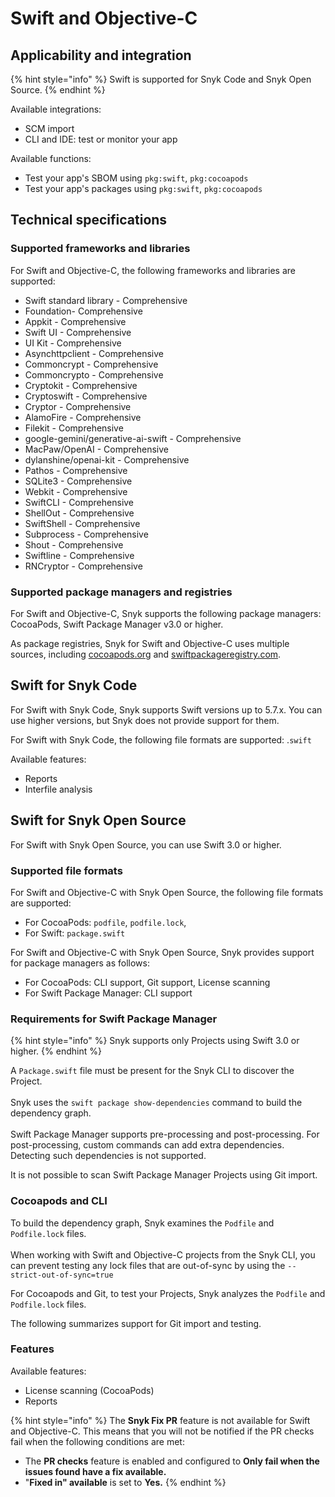 # Swift and Objective-C

## Applicability and integration

{% hint style="info" %}
Swift is supported for Snyk Code and Snyk Open Source.
{% endhint %}

Available integrations:

* SCM import
* CLI and IDE: test or monitor your app

Available functions:&#x20;

* Test your app's SBOM using `pkg:swift`, `pkg:cocoapods`
* Test your app's packages using `pkg:swift`, `pkg:cocoapods`

## Technical specifications

### Supported frameworks and libraries

For Swift and Objective-C, the following frameworks and libraries are supported:&#x20;

* Swift standard library - Comprehensive&#x20;
* Foundation- Comprehensive&#x20;
* Appkit - Comprehensive&#x20;
* Swift UI - Comprehensive&#x20;
* UI Kit - Comprehensive&#x20;
* Asynchttpclient - Comprehensive&#x20;
* Commoncrypt - Comprehensive&#x20;
* Commoncrypto - Comprehensive&#x20;
* Cryptokit - Comprehensive&#x20;
* Cryptoswift - Comprehensive&#x20;
* Cryptor - Comprehensive&#x20;
* AlamoFire - Comprehensive&#x20;
* Filekit - Comprehensive&#x20;
* google-gemini/generative-ai-swift - Comprehensive&#x20;
* MacPaw/OpenAI - Comprehensive&#x20;
* dylanshine/openai-kit - Comprehensive&#x20;
* Pathos - Comprehensive&#x20;
* SQLite3 - Comprehensive&#x20;
* Webkit - Comprehensive&#x20;
* SwiftCLI - Comprehensive&#x20;
* ShellOut - Comprehensive&#x20;
* SwiftShell - Comprehensive&#x20;
* Subprocess - Comprehensive&#x20;
* Shout - Comprehensive
* Swiftline - Comprehensive&#x20;
* RNCryptor - Comprehensive

### Supported package managers and registries

For Swift and Objective-C, Snyk supports the following package managers: CocoaPods, Swift Package Manager v3.0 or higher.

As package registries, Snyk for Swift and Objective-C uses multiple sources, including [cocoapods.org](https://cocoapods.org/) and [swiftpackageregistry.com](https://swiftpackageregistry.com/).

## Swift for Snyk Code

For Swift with Snyk Code, Snyk supports Swift versions up to 5.7.x. You can use higher versions, but Snyk does not provide support for them.

For Swift with Snyk Code, the following file formats are supported: .`swift`

Available features:

* Reports
* Interfile analysis

## Swift for Snyk Open Source

For Swift with Snyk Open Source, you can use Swift 3.0 or higher.

### Supported file formats

For Swift and Objective-C with Snyk Open Source, the following file formats are supported:

* For CocoaPods: `podfile`, `podfile.lock`,&#x20;
* For Swift: `package.swift`

For Swift and Objective-C with Snyk Open Source, Snyk provides support for package managers as follows:&#x20;

* For CocoaPods: CLI support, Git support, License scanning
* For Swift Package Manager: CLI support

### Requirements for Swift Package Manager

{% hint style="info" %}
Snyk supports only Projects using Swift 3.0 or higher.
{% endhint %}

A `Package.swift` file must be present for the Snyk CLI to discover the Project.\
\
Snyk uses the `swift package show-dependencies` command to build the dependency graph.\
\
Swift Package Manager supports pre-processing and post-processing. For post-processing, custom commands can add extra dependencies. Detecting such dependencies is not supported.

It is not possible to scan Swift Package Manager Projects using Git import.

### Cocoapods and CLI

To build the dependency graph, Snyk examines the `Podfile` and `Podfile.lock` files.\
\
When working with Swift and Objective-C projects from the Snyk CLI, you can prevent testing any lock files that are out-of-sync by using the `--strict-out-of-sync=true`

For Cocoapods and Git, to test your Projects, Snyk analyzes the `Podfile` and `Podfile.lock` files.

The following summarizes support for Git import and testing.

### Features

Available features:

* License scanning (CocoaPods)&#x20;
* Reports

{% hint style="info" %}
The **Snyk Fix PR** feature is not available for Swift and Objective-C. This means that you will not be notified if the PR checks fail when the following conditions are met:

* The **PR checks** feature is enabled and configured to **Only fail when the issues found have a fix available.**
* "**Fixed in" available** is set to **Yes.**
{% endhint %}



